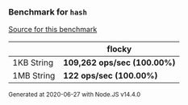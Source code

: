 ### Benchmark for `hash`

[Source for this benchmark](./benchmark.ts)

|            | flocky                        |
| ---------- | ----------------------------- |
| 1KB String | **109,262 ops/sec (100.00%)** |
| 1MB String | **122 ops/sec (100.00%)**     |

<sup>Generated at 2020-06-27 with Node.JS v14.4.0</sup>
